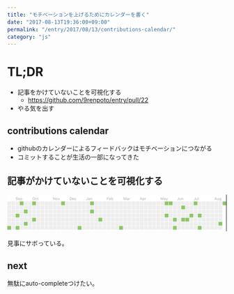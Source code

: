 ```yaml
---
title: "モチベーションを上げるためにカレンダーを書く"
date: "2017-08-13T19:36:00+09:00"
permalink: "/entry/2017/08/13/contributions-calendar/"
category: "js"
---
```


# TL;DR

- 記事をかけていないことを可視化する
  - <https://github.com/9renpoto/entry/pull/22>
- やる気を出す

## contributions calendar

- githubのカレンダーによるフィードバックはモチベーションにつながる
- コミットすることが生活の一部になってきた

## 記事がかけていないことを可視化する

![image](/static/contributions-calendar.png)

見事にサボっている。

## next

無駄にauto-completeつけたい。

